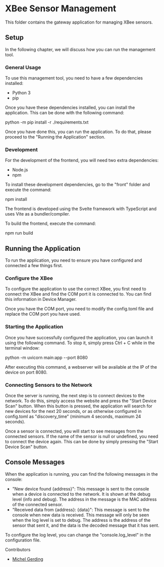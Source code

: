 # XBee Sensor Management
This folder contains the gateway application for managing XBee sensors.

## Setup
In the following chapter, we will discuss how you can run the management tool.

### General Usage
To use this management tool, you need to have a few dependencies installed:

- Python 3
- pip

Once you have these dependencies installed, you can install the application. This can be done with the following command:

python -m pip install -r ./requirements.txt

Once you have done this, you can run the application. To do that, please proceed to the "Running the Application" section.

### Development
For the development of the frontend, you will need two extra dependencies:

- Node.js
- npm

To install these development dependencies, go to the "front" folder and execute the command:

npm install

The frontend is developed using the Svelte framework with TypeScript and uses Vite as a bundler/compiler.

To build the frontend, execute the command:

npm run build

## Running the Application
To run the application, you need to ensure you have configured and connected a few things first.

### Configure the XBee
To configure the application to use the correct XBee, you first need to connect the XBee and find the COM port it is connected to. You can find this information in Device Manager.

Once you have the COM port, you need to modify the config.toml file and replace the COM port you have used.

### Starting the Application
Once you have successfully configured the application, you can launch it using the following command. To stop it, simply press Ctrl + C while in the terminal window:

python -m uvicorn main:app --port 8080

After executing this command, a webserver will be available at the IP of the device on port 8080.

### Connecting Sensors to the Network
Once the server is running, the next step is to connect devices to the network. To do this, simply access the website and press the "Start Device Scan" button. When this button is pressed, the application will search for new devices for the next 20 seconds, or as otherwise configured in config.toml as "discovery_time" (minimum 4 seconds, maximum 24 seconds).

Once a sensor is connected, you will start to see messages from the connected sensors. If the name of the sensor is null or undefined, you need to connect the device again. This can be done by simply pressing the "Start Device Scan" button.

## Console Messages
When the application is running, you can find the following messages in the console:

- "New device found {address}": This message is sent to the console when a device is connected to the network. It is shown at the debug level (info and debug). The address in the message is the MAC address of the connected sensor.
- "Received data from {address}: {data}": This message is sent to the console when new data is received. This message will only be seen when the log level is set to debug. The address is the address of the sensor that sent it, and the data is the decoded message that it has sent.

To configure the log level, you can change the "console.log_level" in the configuration file.

Contributors
- [Michel Gerding](https://github.com/MichelGerding)

